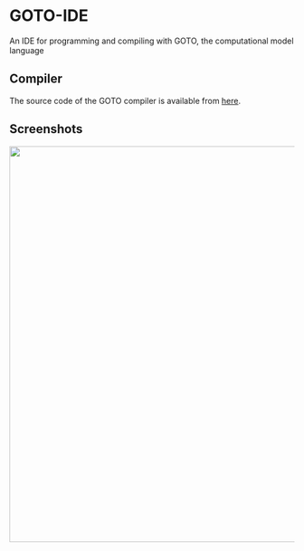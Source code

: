 # GOTO-IDE
An IDE for programming and compiling with GOTO, the computational model language

## Compiler
The source code of the GOTO compiler is available from [here].

## Screenshots
<img src="http://i.imgur.com/scssjkz.jpg" width="700"/>



[here]:<https://github.com/garmo/PL-GOTO-Compiler>

